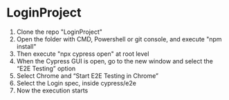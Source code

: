 # LoginProject
1.	Clone the repo "LoginProject"
2.	Open the folder with CMD, Powershell or git console, and execute "npm install"
3.	Then execute "npx cypress open" at root level
4.	When the Cypress GUI is open, go to the new window and select the “E2E Testing” option
5.	Select Chrome and “Start E2E Testing in Chrome”
6.	Select the Login spec, inside cypress/e2e
7.	Now the execution starts
 


